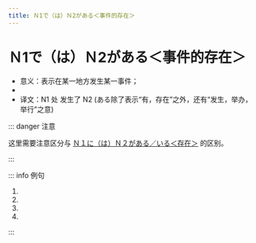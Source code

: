 ```yaml
---
title: Ｎ1で（は）Ｎ2がある＜事件的存在＞
---
```


# Ｎ1で（は）Ｎ2がある＜事件的存在＞

- 意义：表示在某一地方发生某一事件；
- <grammer-content sentence="接续：**表示处所的名词** + で(は) + **动作性名词** + がある" trans="" />
- 译文：N1 处 发生了 N2 (ある除了表示“有，存在”之外，还有“发生，举办，举行”之意)

::: danger 注意

这里需要注意区分与 <u>[Ｎ１に（は）Ｎ２がある／いる＜存在＞](./1-7-3.md)</u> 的区别。
<grammer-content sentence="前者表示的是**某地有某物**，而这里表示的是**某地发生了某事**。" />

:::

::: info 例句

1. <grammer-content sentence="[中国/ちゅうごく]**では**[毎週/まいしゅう][試験/しけん]**があります**。" trans="在中国每周都有考试。" />
2. <grammer-content sentence="[昨日/きのう][北海道/ほっかいどう]**で**[地震/じしん]**がありました**。" trans="昨天北海道发生了地震。" />
3. <grammer-content sentence="[午後/ごご]、[会議室/かいぎしつ]**で**[留学説明会/りゅうがくせつめいかい]**がある**。" trans="下午会议室有留学生说明会。" />
4. <grammer-content sentence="[来週/らいしゅう]、[東京/とうきょう]**で**サッカーの[試合/しあい]**がある**。" trans="下周在东京有足球比赛。" />

:::

